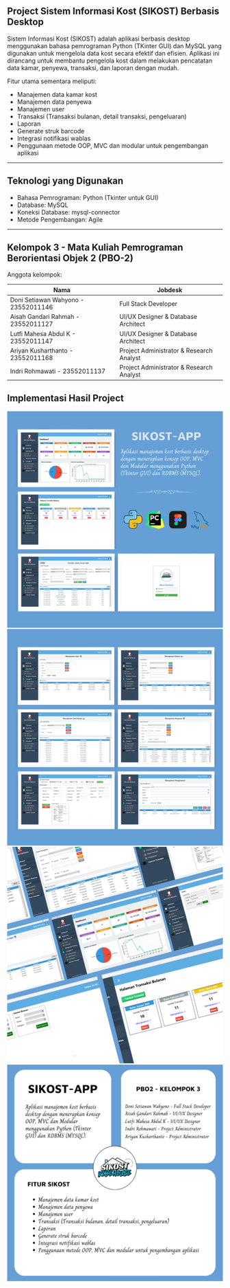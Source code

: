## Project Sistem Informasi Kost (SIKOST) Berbasis Desktop

Sistem Informasi Kost (SIKOST) adalah aplikasi berbasis desktop menggunakan bahasa pemrograman Python (TKinter GUI) dan MySQL yang digunakan untuk mengelola data kost secara efektif dan efisien. Aplikasi ini dirancang untuk membantu pengelola kost dalam melakukan pencatatan data kamar, penyewa, transaksi, dan laporan dengan mudah.

Fitur utama sementara meliputi:
- Manajemen data kamar kost
- Manajemen data penyewa
- Manajemen user
- Transaksi (Transaksi bulanan, detail transaksi, pengeluaran)
- Laporan
- Generate struk barcode
- Integrasi notifikasi wablas
- Penggunaan metode OOP, MVC dan modular untuk pengembangan aplikasi

---

## Teknologi yang Digunakan
- Bahasa Pemrograman: Python (Tkinter untuk GUI)
- Database: MySQL
- Koneksi Database: mysql-connector
- Metode Pengembangan: Agile

---

## Kelompok 3 - Mata Kuliah Pemrograman Berorientasi Objek 2 (PBO-2)

Anggota kelompok:

| Nama                                | Jobdesk                             |
|-------------------------------------|-------------------------------------|
| Doni Setiawan Wahyono - 23552011146 | Full Stack Developer                |
| Aisah Gandari Rahmah - 23552011127  | UI/UX Designer & Database Architect |
| Lutfi Mahesa Abdul K - 23552011147  | UI/UX Designer & Database Architect |
| Ariyan Kusharthanto - 23552011168   | Project Administrator & Research Analyst |
| Indri Rohmawati  -  23552011137     | Project Administrator & Research Analyst                                    |

## Implementasi Hasil Project

![page_1](image/page_1.png)  
![page_2](image/page_2.png)  
![page_3](image/page_3.png)
![page_4](image/page_4.png)
